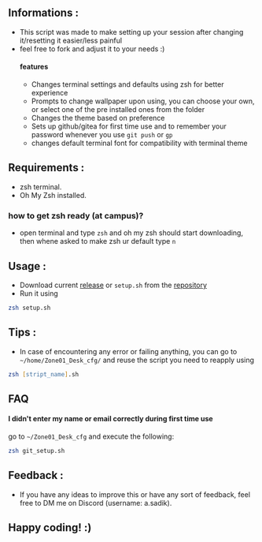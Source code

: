 ## Informations :
   - This script was made to make setting up your session after changing it/resetting it easier/less painful
   - feel free to fork and adjust it to your needs :)
        ####    features
        + Changes terminal settings and defaults using zsh for better experience
        + Prompts to change wallpaper upon using, you can choose your own, or select one of the pre installed ones from the folder
        + Changes the theme based on preference
        + Sets up github/gitea for first time use and to remember your password whenever you use `git push` or `gp`
        + changes default terminal font for compatibility with terminal theme
## Requirements :
- zsh terminal.
- Oh My Zsh installed.
### how to get zsh ready (at campus)? 
+ open terminal and type ```zsh``` and oh my zsh should start downloading, then whene asked to make zsh ur default type `n`

## Usage :
- Download current [release](https://github.com/AmineS530/Config-maker/releases) or `setup.sh` from the [repository](https://github.com/AmineS530/Config-maker/blob/main/setup.sh)
- Run it using
```zsh
zsh setup.sh
```

## Tips :
- In case of encountering any error or failing anything, you can go to `~/home/Zone01_Desk_cfg/` and reuse the script you need to reapply using
```zsh
zsh [stript_name].sh
```

## FAQ

#### I didn't enter my name or email correctly during first time use

go to `~/Zone01_Desk_cfg` and execute the following:
```zsh
zsh git_setup.sh
```

## Feedback :
- If you have any ideas to improve this or have any sort of feedback, feel free to DM me on Discord (username: a.sadik).

## **Happy coding!** :)
